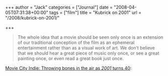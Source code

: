 +++
author = "Jack"
categories = ["Journal"]
date = "2008-04-05T07:31:38+00:00"
tags = ["film"]
title = "Kubrick on 2001"
url = "/2008/kubrick-on-2001/"

+++

> The whole idea that a movie should be seen only once is an extension of our traditional conception of the film as an ephemeral entertainment rather than as a visual work of art. We don't believe that we should hear a great piece of music only once, or see a great painting once, or even read a great book just once.

[Movie City Indie: Throwing bones in the air as _2001_ turns 40][1]:

 [1]: http://www.mcnblogs.com/mcindie/archives/2008/04/101_links_as_20.html